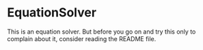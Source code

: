 # EquationSolver
This is an equation solver. But before you go on and try this only to complain about it, consider reading the README file.
